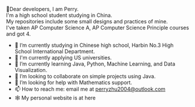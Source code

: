 🌄Dear developers, I am Perry. <br>
I'm a high school student studying in China. <br>
My repositories include some small designs and practices of mine. <br>
I've taken AP Computer Science A, AP Computer Science Principle courses and got 4. <br>
- 🔭 I’m currently studying in Chinese high school, Harbin No.3 High School International Department. 
- :star2: I'm currently applying US universities. 
- 🌱 I’m currently learning Java, Python, Machine Learning, and Data Visualization. 
- 👯 I’m looking to collaborate on simple projects using Java.  
- 🤔 I’m looking for help with Mathematics support. 
- 📫 How to reach me: email me at perryzhu2004@outlook.com
- 🕸️ My personal website is at <a href:https=//perry2004.github.io/Perry2004/index.html> here </a>
